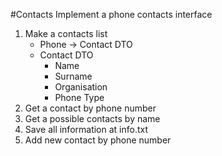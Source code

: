 #Contacts
Implement a phone contacts interface
1. Make a contacts list
    - Phone -> Contact DTO
    - Contact DTO
      - Name
      - Surname
      - Organisation
      - Phone Type
2. Get a contact by phone number
3. Get a possible contacts by name
4. Save all information at info.txt
5. Add new contact by phone number